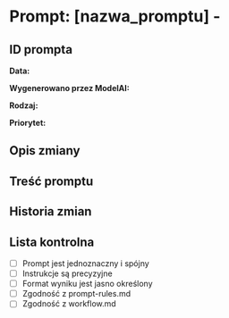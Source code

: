 # Prompt: [nazwa_promptu] - <!-- Wersja <X.Y> -->

## ID prompta

<!-- takie samo jak nazwa głównego folderu prompta np. project-init lub architecture-execute -->

**Data:** <!-- YYYY-MM-DD -->

**Wygenerowano przez ModelAI:** <!-- np. Claude 3.7 Sonnet Thinking -->

**Rodzaj:** <!-- np. Funkcjonalność, Poprawa, Zmiana, Nowa funkcjonalność, Start projektu -->

**Priorytet:** <!-- np. Wysoki, Średni, Niski -->

## Opis zmiany

<!-- Opis wprowadzanej zmiany lub nowej funkcjonalności. -->

## Treść promptu

<!-- Pełna treść promptu -->

## Historia zmian

<!-- Tylko dla wersji >1.0 -->
<!--
### Zmiany względem wersji X.Y
- Zmiana 1
- Zmiana 2
- Zmiana 3

### Rezultaty
- Rezultat 1
- Rezultat 2
-->

## Lista kontrolna

- [ ] Prompt jest jednoznaczny i spójny
- [ ] Instrukcje są precyzyjne
- [ ] Format wyniku jest jasno określony
- [ ] Zgodność z prompt-rules.md
- [ ] Zgodność z workflow.md
